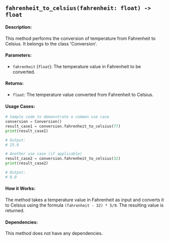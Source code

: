 ## `fahrenheit_to_celsius(fahrenheit: float) -> float`

#### Description:
This method performs the conversion of temperature from Fahrenheit to Celsius. It belongs to the class 'Conversion'.

#### Parameters:
- `fahrenheit` (`float`): The temperature value in Fahrenheit to be converted.

#### Returns:
- `float`: The temperature value converted from Fahrenheit to Celsius.

#### Usage Cases:

```python
# Sample code to demonstrate a common use case
conversion = Conversion()
result_case1 = conversion.fahrenheit_to_celsius(77)
print(result_case1)

# Output:
# 25.0

# Another use case (if applicable)
result_case2 = conversion.fahrenheit_to_celsius(32)
print(result_case2)

# Output:
# 0.0
```

#### How it Works:
The method takes a temperature value in Fahrenheit as input and converts it to Celsius using the formula `(fahrenheit - 32) * 5/9`. The resulting value is returned.

#### Dependencies:
This method does not have any dependencies.
